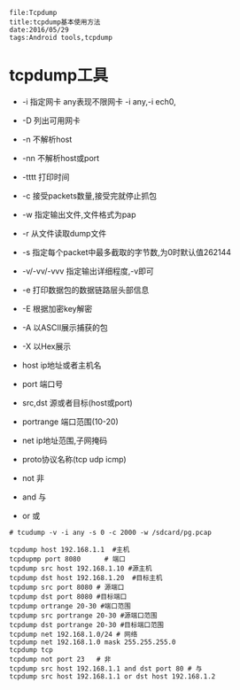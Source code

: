 ```
file:Tcpdump
title:tcpdump基本使用方法
date:2016/05/29
tags:Android tools,tcpdump
```
# tcpdump工具
- -i 指定网卡 any表现不限网卡 -i any,-i ech0,
- -D 列出可用网卡
- -n 不解析host
- -nn 不解析host或port
- -tttt 打印时间
- -c 接受packets数量,接受完就停止抓包
- -w 指定输出文件,文件格式为pap
- -r 从文件读取dump文件
- -s 指定每个packet中最多截取的字节数,为0时默认值262144
- -v/-vv/-vvv 指定输出详细程度,-v即可
- -e 打印数据包的数据链路层头部信息
- -E 根据加密key解密
- -A 以ASCII展示捕获的包
- -X 以Hex展示

- host ip地址或者主机名
- port 端口号
- src,dst 源或者目标(host或port)
- portrange 端口范围(10-20)
- net ip地址范围,子网掩码
- proto协议名称(tcp udp icmp)
- not 非
- and 与
- or 或

```shell
# tcudump -v -i any -s 0 -c 2000 -w /sdcard/pg.pcap
```

```shell
tcpdump host 192.168.1.1  #主机
tcpdupmp port 8080      # 端口
tcpdump src host 192.168.1.10 #源主机
tcpdump dst host 192.168.1.20  #目标主机
tcpdump src port 8080 # 源端口
tcpdump dst port 8080 #目标端口
tcpdump ortrange 20-30 #端口范围
tcpdump src portrange 20-30 #源端口范围
tcpdump dst portrange 20-30 #目标端口范围
tcpdump net 192.168.1.0/24 # 网络
tcpdump net 192.168.1.0 mask 255.255.255.0
tcpdump tcp
tcpdump not port 23   # 非
tcpdump src host 192.168.1.1 and dst port 80 # 与
tcpdump src host 192.168.1.1 or dst host 192.168.1.2

```

